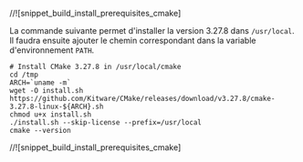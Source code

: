 [//]: # (Il faut mettre le chemin du dossier dans EXAMPLE_PATH du doxyfile)

//![snippet_build_install_prerequisites_cmake]

La commande suivante permet d'installer la version 3.27.8 dans `/usr/local`.
Il faudra ensuite ajouter le chemin correspondant dans la variable d'environnement `PATH`.

~~~{sh}
# Install CMake 3.27.8 in /usr/local/cmake
cd /tmp
ARCH=`uname -m`
wget -O install.sh https://github.com/Kitware/CMake/releases/download/v3.27.8/cmake-3.27.8-linux-${ARCH}.sh
chmod u+x install.sh
./install.sh --skip-license --prefix=/usr/local
cmake --version
~~~

//![snippet_build_install_prerequisites_cmake]
